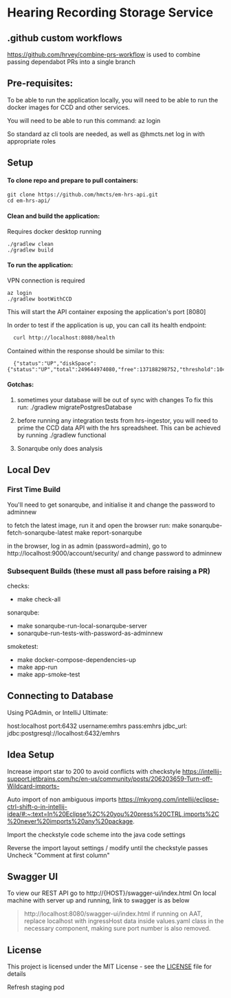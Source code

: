 # Hearing Recording Storage Service

## .github custom workflows


https://github.com/hrvey/combine-prs-workflow
 is used to combine passing dependabot PRs into a single branch

## Pre-requisites:

To be able to run the application locally, you will need to be able to run the docker images
for CCD and other services.

You will need to be able to run this command:
az login

So standard az cli tools are needed, as well as @hmcts.net log in with appropriate roles

## Setup

#### To clone repo and prepare to pull containers:

```
git clone https://github.com/hmcts/em-hrs-api.git
cd em-hrs-api/
```

#### Clean and build the application:

Requires docker desktop running

```
./gradlew clean
./gradlew build
```

#### To run the application:

VPN connection is required

```
az login
./gradlew bootWithCCD
```

This will start the API container exposing the application's port [8080]

In order to test if the application is up, you can call its health endpoint:

```bash
  curl http://localhost:8080/health
```

Contained within the response should be similar to this:

```
  {"status":"UP","diskSpace":{"status":"UP","total":249644974080,"free":137188298752,"threshold":10485760}}
```

#### Gotchas:

1) sometimes your database will be out of sync with changes
   To fix this run:
   ./gradlew migratePostgresDatabase

2) before running any integration tests from hrs-ingestor, you will need to prime the CCD data API with the
   hrs spreadsheet. This can be achieved by running ./gradlew functional

3) Sonarqube only does analysis

## Local Dev

### First Time Build

You'll need to get sonarqube, and initialise it and change the password to adminnew

to fetch the latest image, run it and open the browser
run:
make sonarqube-fetch-sonarqube-latest
make report-sonarqube

in the browser, log in as admin (password=admin), go to http://localhost:9000/account/security/ and change password to adminnew


### Subsequent Builds (these must all pass before raising a PR)

checks:
 - make check-all

sonarqube:
 - make sonarqube-run-local-sonarqube-server
 - sonarqube-run-tests-with-password-as-adminnew

smoketest:

 - make docker-compose-dependencies-up
 - make app-run
 - make app-smoke-test

## Connecting to Database
Using PGAdmin, or IntelliJ Ultimate:

host:localhost
port:6432
username:emhrs
pass:emhrs
jdbc_url: jdbc:postgresql://localhost:6432/emhrs


## Idea Setup

Increase import star to 200 to avoid conflicts with checkstyle
https://intellij-support.jetbrains.com/hc/en-us/community/posts/206203659-Turn-off-Wildcard-imports-

Auto import of non ambiguous imports
https://mkyong.com/intellij/eclipse-ctrl-shift-o-in-intellij-idea/#:~:text=In%20Eclipse%2C%20you%20press%20CTRL,imports%2C%20never%20imports%20any%20package.

Import the checkstyle code scheme into the java code settings

Reverse the import layout settings / modify until the checkstyle passes
Uncheck "Comment at first column"

## Swagger UI
To view our REST API go to http://{HOST}/swagger-ui/index.html
On local machine with server up and running, link to swagger is as below

>http://localhost:8080/swagger-ui/index.html
>if running on AAT, replace localhost with ingressHost data inside values.yaml class in the necessary component, making sure port number is also removed.

## License

This project is licensed under the MIT License - see the [LICENSE](LICENSE) file for details

Refresh staging pod
